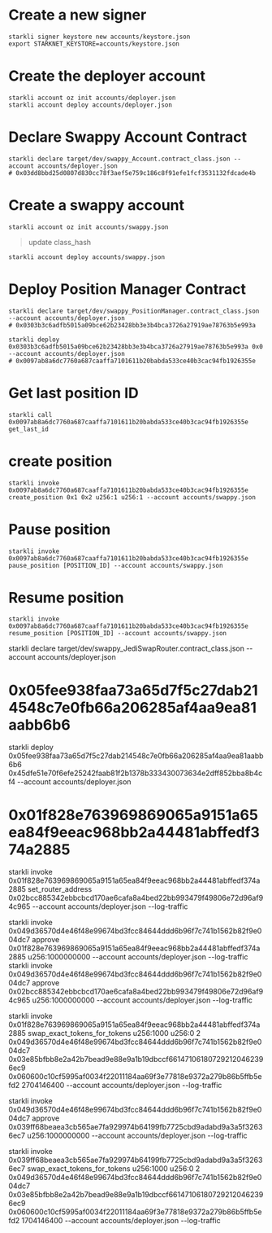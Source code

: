 # Create a new signer
```
starkli signer keystore new accounts/keystore.json
export STARKNET_KEYSTORE=accounts/keystore.json
```

# Create the deployer account
```
starkli account oz init accounts/deployer.json
starkli account deploy accounts/deployer.json
```

# Declare Swappy Account Contract
```
starkli declare target/dev/swappy_Account.contract_class.json --account accounts/deployer.json
# 0x03dd8bbd25d0807d830cc78f3aef5e759c186c8f91efe1fcf3531132fdcade4b
```

# Create a swappy account
```
starkli account oz init accounts/swappy.json
```
> update class_hash
```
starkli account deploy accounts/swappy.json
```

# Deploy Position Manager Contract
```
starkli declare target/dev/swappy_PositionManager.contract_class.json --account accounts/deployer.json
# 0x0303b3c6adfb5015a09bce62b23428bb3e3b4bca3726a27919ae78763b5e993a

starkli deploy 0x0303b3c6adfb5015a09bce62b23428bb3e3b4bca3726a27919ae78763b5e993a 0x0 --account accounts/deployer.json
# 0x0097ab8a6dc7760a687caaffa7101611b20babda533ce40b3cac94fb1926355e
```

# Get last position ID
```
starkli call 0x0097ab8a6dc7760a687caaffa7101611b20babda533ce40b3cac94fb1926355e get_last_id
```

# create position
```
starkli invoke 0x0097ab8a6dc7760a687caaffa7101611b20babda533ce40b3cac94fb1926355e create_position 0x1 0x2 u256:1 u256:1 --account accounts/swappy.json
```

# Pause position
```
starkli invoke 0x0097ab8a6dc7760a687caaffa7101611b20babda533ce40b3cac94fb1926355e pause_position [POSITION_ID] --account accounts/swappy.json
```

# Resume position
```
starkli invoke 0x0097ab8a6dc7760a687caaffa7101611b20babda533ce40b3cac94fb1926355e resume_position [POSITION_ID] --account accounts/swappy.json
```



starkli declare target/dev/swappy_JediSwapRouter.contract_class.json --account accounts/deployer.json
# 0x05fee938faa73a65d7f5c27dab214548c7e0fb66a206285af4aa9ea81aabb6b6

starkli deploy 0x05fee938faa73a65d7f5c27dab214548c7e0fb66a206285af4aa9ea81aabb6b6 0x45dfe51e70f6efe25242faab81f2b1378b333430073634e2dff852bba8b4cf4 --account accounts/deployer.json
# 0x01f828e763969869065a9151a65ea84f9eeac968bb2a44481abffedf374a2885

starkli invoke 0x01f828e763969869065a9151a65ea84f9eeac968bb2a44481abffedf374a2885 set_router_address 0x02bcc885342ebbcbcd170ae6cafa8a4bed22bb993479f49806e72d96af94c965 --account accounts/deployer.json --log-traffic


starkli invoke 0x049d36570d4e46f48e99674bd3fcc84644ddd6b96f7c741b1562b82f9e004dc7 approve 0x01f828e763969869065a9151a65ea84f9eeac968bb2a44481abffedf374a2885 u256:1000000000 --account accounts/deployer.json --log-traffic
starkli invoke 0x049d36570d4e46f48e99674bd3fcc84644ddd6b96f7c741b1562b82f9e004dc7 approve 0x02bcc885342ebbcbcd170ae6cafa8a4bed22bb993479f49806e72d96af94c965 u256:1000000000 --account accounts/deployer.json --log-traffic

starkli invoke 0x01f828e763969869065a9151a65ea84f9eeac968bb2a44481abffedf374a2885 swap_exact_tokens_for_tokens u256:1000 u256:0 2 0x049d36570d4e46f48e99674bd3fcc84644ddd6b96f7c741b1562b82f9e004dc7 0x03e85bfbb8e2a42b7bead9e88e9a1b19dbccf661471061807292120462396ec9 0x060600c10cf5995af0034f22011184aa69f3e77818e9372a279b86b5ffb5efd2 2704146400 --account accounts/deployer.json --log-traffic



starkli invoke 0x049d36570d4e46f48e99674bd3fcc84644ddd6b96f7c741b1562b82f9e004dc7 approve 0x039ff68beaea3cb565ae7fa929974b64199fb7725cbd9adabd9a3a5f32636ec7 u256:1000000000 --account accounts/deployer.json --log-traffic

starkli invoke 0x039ff68beaea3cb565ae7fa929974b64199fb7725cbd9adabd9a3a5f32636ec7 swap_exact_tokens_for_tokens u256:1000 u256:0 2 0x049d36570d4e46f48e99674bd3fcc84644ddd6b96f7c741b1562b82f9e004dc7 0x03e85bfbb8e2a42b7bead9e88e9a1b19dbccf661471061807292120462396ec9 0x060600c10cf5995af0034f22011184aa69f3e77818e9372a279b86b5ffb5efd2 1704146400 --account accounts/deployer.json --log-traffic